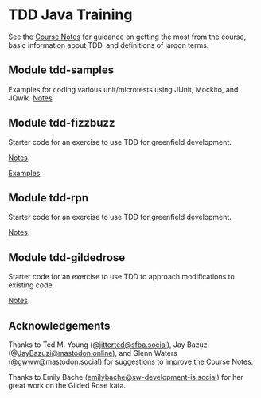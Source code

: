 # TDD Java Training

See the [Course Notes](docs/Course_Notes.md) for guidance on getting the most from the course, basic information about TDD, and definitions of jargon terms. 

## Module tdd-samples 

Examples for coding various unit/microtests using JUnit, Mockito, and JQwik. [Notes](docs/Package_samples.md)

## Module tdd-fizzbuzz 

Starter code for an exercise to use TDD for greenfield development. 

[Notes](docs/fizzbuzz.md).

[Examples](docs/Package_fizzplay.md)

## Module tdd-rpn

Starter code for an exercise to use TDD for greenfield development. 

[Notes](docs/rpn.md).

## Module tdd-gildedrose

Starter code for an exercise to use TDD to approach modifications to existing code. 

[Notes](gilded-rose.md).

## Acknowledgements 

Thanks to Ted M. Young (@jitterted@sfba.social), Jay Bazuzi (@JayBazuzi@mastodon.online), and Glenn Waters (@gwww@mastodon.social) for suggestions to improve the Course Notes.

Thanks to Emily Bache (emilybache@sw-development-is.social) for her great work on the Gilded Rose kata. 

